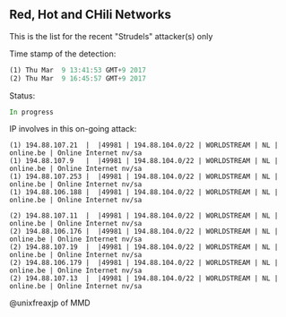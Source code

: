 ## Red, Hot and CHili Networks

This is the list for the recent "Strudels" attacker(s) only

Time stamp of the detection:
```asm
(1) Thu Mar  9 13:41:53 GMT+9 2017
(2) Thu Mar  9 16:45:57 GMT+9 2017
```
Status:
```asm
In progress
```
IP involves in this on-going attack:
```
(1) 194.88.107.21  |  |49981 | 194.88.104.0/22 | WORLDSTREAM | NL | online.be | Online Internet nv/sa
(1) 194.88.107.9   |  |49981 | 194.88.104.0/22 | WORLDSTREAM | NL | online.be | Online Internet nv/sa
(1) 194.88.107.253 |  |49981 | 194.88.104.0/22 | WORLDSTREAM | NL | online.be | Online Internet nv/sa
(1) 194.88.106.188 |  |49981 | 194.88.104.0/22 | WORLDSTREAM | NL | online.be | Online Internet nv/sa

(2) 194.88.107.11  |  |49981 | 194.88.104.0/22 | WORLDSTREAM | NL | online.be | Online Internet nv/sa
(2) 194.88.106.176 |  |49981 | 194.88.104.0/22 | WORLDSTREAM | NL | online.be | Online Internet nv/sa
(2) 194.88.107.19  |  |49981 | 194.88.104.0/22 | WORLDSTREAM | NL | online.be | Online Internet nv/sa
(2) 194.88.106.179 |  |49981 | 194.88.104.0/22 | WORLDSTREAM | NL | online.be | Online Internet nv/sa
(2) 194.88.107.13  |  |49981 | 194.88.104.0/22 | WORLDSTREAM | NL | online.be | Online Internet nv/sa
```

@unixfreaxjp of MMD 
